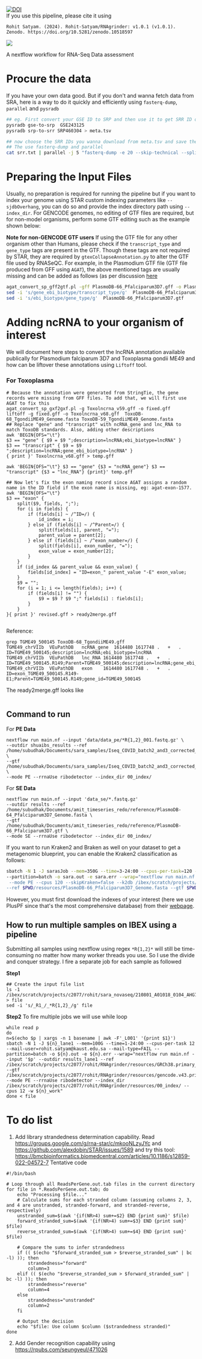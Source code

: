 [![DOI](https://zenodo.org/badge/DOI/10.5281/zenodo.10518597.svg)](https://doi.org/10.5281/zenodo.10518597) <br>
If you use this pipeline, please cite it using

```
Rohit Satyam. (2024). Rohit-Satyam/RNAgrinder: v1.0.1 (v1.0.1). Zenodo. https://doi.org/10.5281/zenodo.10518597
```

![](pipeline.png)

A nextflow workflow for RNA-Seq Data assessment

# Procure the data
If you have your own data good. But if you don't and wanna fetch data from SRA, here is a way to do it quickly and efficiently using `fasterq-dump`, `parallel` and `pysradb`

```bash
## eg. First convert your GSE ID to SRP and then use it to get SRR ID of the entire project
pysradb gse-to-srp  GSE243125
pysradb srp-to-srr SRP460304 > meta.tsv

## now choose the SRR IDs you wanna download from meta.tsv and save them as srr.txt
## The use fasterq-dump and parallel
cat srr.txt | parallel -j 5 "fasterq-dump -e 20 --skip-technical --split-3 -p {}"
```

# Preparing the Input Files 
Usually, no preparation is required for running the pipeline but if you want to index your genome using STAR custom indexing parameters like `--sjdbOverhang`, you 
can do so and provide the index directory path using `--index_dir`. For GENCODE genomes, no editing of GTF files are required, but for non-model organisms, perform 
some GTF editing such as the example shown below:

**Note for non-GENCODE GTF users** 
If using the GTF file for any other organism other than Humans, please check if the `transcript_type` and `gene_type` tags are present in the GTF. Though these tags are not required by STAR,
they are required by `gtexCollapseAnnotation.py` to alter the GTF file used by RNASeQC. For example, in the Plasmodium GTF file (GTF file produced from GFF using `AGAT`), the above mentioned 
tags are usually missing and can be added as follows (as per discussion [here](https://github.com/NBISweden/AGAT/issues/398)

```bash
agat_convert_sp_gff2gtf.pl -gff PlasmoDB-66_Pfalciparum3D7.gff -o PlasmoDB-66_Pfalciparum3D7.gtf --gtf_version 3
sed -i 's/gene_ebi_biotype/transcript_type/g'  PlasmoDB-66_Pfalciparum3D7.gtf
sed -i 's/ebi_biotype/gene_type/g'  PlasmoDB-66_Pfalciparum3D7.gtf
```

# Adding ncRNA to your organism of interest

We will document here steps to convert the lncRNA annotation available publically for Plasmodium falciparum 3D7 and Toxoplasma gondii ME49 and how can be liftover these annotations using `Liftoff` tool.

### For Toxoplasma
```
# Because the annotation were generated from StringTie, the gene records were missing from GFF files. To add that, we will first use AGAT to fix this
agat_convert_sp_gxf2gxf.pl -g Toxolncrna_v59.gff -o fixed.gff
liftoff -g fixed.gff -o Toxolncrna_v68.gff  ToxoDB-68_TgondiiME49_Genome.fasta ToxoDB-59_TgondiiME49_Genome.fasta
## Replace "gene" and "transcript" with ncRNA_gene and lnc_RNA to match ToxoDB standards. Also, adding other descriptions
awk 'BEGIN{OFS="\t"}
$3 == "gene" { $9 = $9 ";description=lncRNA;ebi_biotype=lncRNA" } 
$3 == "transcript" { $9 = $9 ";description=lncRNA;gene_ebi_biotype=lncRNA" } 
{ print }' Toxolncrna_v68.gff > temp.gff

awk 'BEGIN{OFS="\t"} $3 == "gene" {$3 = "ncRNA_gene"} $3 == "transcript" {$3 = "lnc_RNA"} {print}' temp.gff

## Now let's fix the exon naming record since AGAT assigns a random name in the ID field if the exon name is missing, eg: agat-exon-1577. 
awk 'BEGIN{OFS="\t"} 
$3 == "exon" { 
    split($9, fields, ";"); 
    for (i in fields) {
        if (fields[i] ~ /^ID=/) {
            id_index = i;
        } else if (fields[i] ~ /^Parent=/) {
            split(fields[i], parent, "=");
            parent_value = parent[2];
        } else if (fields[i] ~ /^exon_number=/) {
            split(fields[i], exon_number, "=");
            exon_value = exon_number[2];
        }
    }
    if (id_index && parent_value && exon_value) {
        fields[id_index] = "ID=exon_" parent_value "-E" exon_value;
    }
    $9 = "";
    for (i = 1; i <= length(fields); i++) {
        if (fields[i] != "") {
            $9 = $9 ? $9 ";" fields[i] : fields[i];
        }
    }
}{ print }' revised.gff > ready2merge.gff
 
```
Reference:
```
grep TGME49_500145 ToxoDB-68_TgondiiME49.gff
TGME49_chrVIIb	VEuPathDB	ncRNA_gene	1614480	1617748	.	+	.	ID=TGME49_500145;description=lncRNA;ebi_biotype=lncRNA
TGME49_chrVIIb	VEuPathDB	lnc_RNA	1614480	1617748	.	+	.	ID=TGME49_500145.R149;Parent=TGME49_500145;description=lncRNA;gene_ebi_biotype=lncRNA
TGME49_chrVIIb	VEuPathDB	exon	1614480	1617748	.	+	.	ID=exon_TGME49_500145.R149-E1;Parent=TGME49_500145.R149;gene_id=TGME49_500145
```
The ready2merge.gff looks like

```

```


## Command to run
For **PE Data**
```
nextflow run main.nf --input 'data/data_pe/*R{1,2}_001.fastq.gz' \
--outdir shuaibs_results --ref /home/subudhak/Documents/sara_samples/Iseq_COVID_batch2_and3_corrected_index/RNAgrinder/resources/GRCh38.primary_assembly.genome.fa \
--gtf /home/subudhak/Documents/sara_samples/Iseq_COVID_batch2_and3_corrected_index/RNAgrinder/resources/gencode.v43.primary_assembly.basic.annotation.gtf \
--mode PE --rrnaUse ribodetector --index_dir 00_index/
```
For **SE Data**

```
nextflow run main.nf --input 'data_se/*.fastq.gz'
--outdir results --ref /home/subudhak/Documents/amit_timeseries_redo/reference/PlasmoDB-64_Pfalciparum3D7_Genome.fasta \
--gtf /home/subudhak/Documents/amit_timeseries_redo/reference/PlasmoDB-66_Pfalciparum3D7.gtf \
--mode SE --rrnaUse ribodetector --index_dir 00_index/
```
If you want to run Kraken2 and Braken as well on your dataset to get a metagenomic blueprint, you can enable the Kraken2 classification as follows:

```bash
sbatch -N 1 -J sarasJob --mem=350G --time=3-24:00 --cpus-per-task=120 --mail-user=rohit.satyam@kaust.edu.sa --mail-type=FAIL \
--partition=batch -o sara.out -e sara.err --wrap="nextflow run main.nf --input 'data/*_L001_R{1,2}_001.fastq.gz' --outdir results \
 --mode PE --cpus 120 --skipKraken=false --k2db /ibex/scratch/projects/c2077/rohit/backup_runs/RNAgrinder/kraken2/index \
--ref $PWD/resources/PlasmoDB-66_Pfalciparum3D7_Genome.fasta --gtf $PWD/resources/PlasmoDB-66_Pfalciparum3D7.gtf"

```
However, you must first download the indexes of your interest (here we use PlusPF since that's the most comprehensive database) from their [webpage](https://benlangmead.github.io/aws-indexes/k2).
## How to run multiple samples on IBEX using a pipeline
Submitting all samples using nextflow using regex `*R{1,2}*` will still be time-consuming no matter how many worker threads you use. So I use the divide and conquer strategy. I fire a separate job for each sample as followed

**Step1**
```
## Create the input file list
ls -1 /ibex/scratch/projects/c2077/rohit/sara_novaseq/210801_A01018_0104_AHG7JCDSXY/Lane1/version_01/*R1*.gz > file
sed -i 's/_R1_/_*R{1,2}_/g' file
```

**Step2**
To fire multiple jobs we will use while loop

```
while read p
do
n=$(echo $p | xargs -n 1 basename | awk -F'_L001' '{print $1}')
sbatch -N 1 -J ${n}_lane1 --mem=100G --time=1-24:00 --cpus-per-task 12 --mail-user=rohit.satyam@kaust.edu.sa --mail-type=FAIL --partition=batch -o ${n}.out -e ${n}.err --wrap="nextflow run main.nf --input '$p' --outdir results_lane1 --ref /ibex/scratch/projects/c2077/rohit/RNAgrinder/resources/GRCh38.primary_assembly.genome.fa --gtf /ibex/scratch/projects/c2077/rohit/RNAgrinder/resources/gencode.v43.primary_assembly.basic.annotation.gtf --mode PE --rrnaUse ribodetector --index_dir /ibex/scratch/projects/c2077/rohit/RNAgrinder/resources/00_index/ --cpus 12 -w ${n}_work"
done < file
```

# To do list
1. Add library strandedness determination capability. Read https://groups.google.com/g/rna-star/c/mkooNLzyJYc and https://github.com/alexdobin/STAR/issues/1589 and try this tool: https://bmcbioinformatics.biomedcentral.com/articles/10.1186/s12859-022-04572-7
Tentative code
```
#!/bin/bash

# Loop through all ReadsPerGene.out.tab files in the current directory
for file in *.ReadsPerGene.out.tab; do
    echo "Processing $file..."
    # Calculate sums for each stranded column (assuming columns 2, 3, and 4 are unstranded, stranded-forward, and stranded-reverse, respectively)
    unstranded_sum=$(awk '{if(NR>4) sum+=$2} END {print sum}' $file)
    forward_stranded_sum=$(awk '{if(NR>4) sum+=$3} END {print sum}' $file)
    reverse_stranded_sum=$(awk '{if(NR>4) sum+=$4} END {print sum}' $file)
    
    # Compare the sums to infer strandedness
    if (( $(echo "$forward_stranded_sum > $reverse_stranded_sum" | bc -l) )); then
        strandedness="forward"
        column=3
    elif (( $(echo "$reverse_stranded_sum > $forward_stranded_sum" | bc -l) )); then
        strandedness="reverse"
        column=4
    else
        strandedness="unstranded"
        column=2
    fi
    
    # Output the decision
    echo "$file: Use column $column ($strandedness stranded)"
done

```
2. Add Gender recognition capability using https://rpubs.com/seungyeul/471026
